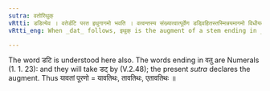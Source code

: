```yaml
---
sutra: वतोरिथुक्
vRtti: डडित्येव । वतेर्डटि परत इथुगागमो भवति । वत्वन्तस्य संख्यात्वात्पूर्वेण डड्विहितस्तस्मिन्नयमागमो विधीयते ॥
vRtti_eng: When _dat_ follows, इथुक् is the augment of a stem ending in _vatu_.

---
```

The word डटि is understood here also. The words ending in वतु are Numerals (1. 1. 23): and they will take डट् by (V.2.48); the present _sutra_ declares the augment. Thus यावतां पूरणो = यावतिथः, तावतिथः, एतावतिथः ॥